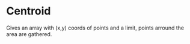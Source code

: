 # Centroid
 Gives an array with (x,y) coords of points and a limit, points arround the area are gathered.
